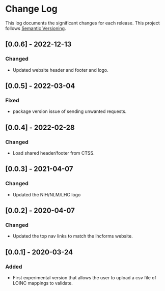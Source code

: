 # Change Log

This log documents the significant changes for each release.
This project follows [Semantic Versioning](http://semver.org/).

## [0.0.6] - 2022-12-13
### Changed
 - Updated website header and footer and logo.

## [0.0.5] - 2022-03-04
### Fixed
- package version issue of sending unwanted requests.

## [0.0.4] - 2022-02-28
### Changed
- Load shared header/footer from CTSS.

## [0.0.3] - 2021-04-07
### Changed
- Updated the NIH/NLM/LHC logo

## [0.0.2] - 2020-04-07
### Changed
- Updated the top nav links to match the lhcforms website.

## [0.0.1] - 2020-03-24
### Added
- First experimental version that allows the user to upload a csv file of LOINC
  mappings to validate.
